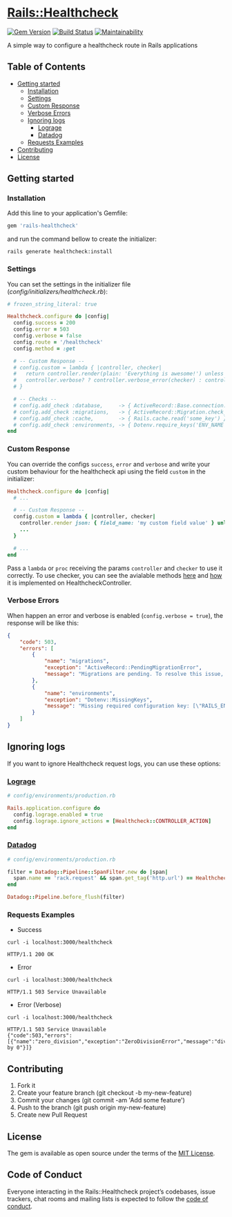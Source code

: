 # [Rails::Healthcheck][gem_page]

[![Gem Version][gem_version_image]][gem_version_page]
[![Build Status][travis_status_image]][travis_page]
[![Maintainability][code_climate_maintainability_image]][code_climate_maintainability_page]

A simple way to configure a healthcheck route in Rails applications

## Table of Contents
- [Getting started](#getting-started)
  - [Installation](#installation)
  - [Settings](#settings)
  - [Custom Response](#custom-response)
  - [Verbose Errors](#verbose-errors)
  - [Ignoring logs](#ignoring-logs)
    - [Lograge](#lograge)
    - [Datadog](#lograge)
  - [Requests Examples](#requests-examples)
- [Contributing](#contributing)
- [License](#license)

## Getting started

### Installation

Add this line to your application's Gemfile:

```ruby
gem 'rails-healthcheck'
```

and run the command bellow to create the initializer:

```
rails generate healthcheck:install
```

### Settings

You can set the settings in the initializer file (_config/initializers/healthcheck.rb_):

```ruby
# frozen_string_literal: true

Healthcheck.configure do |config|
  config.success = 200
  config.error = 503
  config.verbose = false
  config.route = '/healthcheck'
  config.method = :get

  # -- Custom Response --
  # config.custom = lambda { |controller, checker|
  #   return controller.render(plain: 'Everything is awesome!') unless checker.errored?
  #   controller.verbose? ? controller.verbose_error(checker) : controller.head_error
  # }

  # -- Checks --
  # config.add_check :database,     -> { ActiveRecord::Base.connection.execute('select 1') }
  # config.add_check :migrations,   -> { ActiveRecord::Migration.check_pending! }
  # config.add_check :cache,        -> { Rails.cache.read('some_key') }
  # config.add_check :environments, -> { Dotenv.require_keys('ENV_NAME', 'ANOTHER_ENV') }
end
```

### Custom Response

You can override the configs `success`, `error` and `verbose` and write your custom behaviour for the healthcheck api using the field `custom` in the initializer:

```ruby
Healthcheck.configure do |config|
  # ...

  # -- Custom Response --
  config.custom = lambda { |controller, checker|
    controller.render json: { field_name: 'my custom field value' } unless checker.errored?
    ...
  }

  # ...
end
```

Pass a `lambda` or `proc` receiving the params `controller` and `checker` to use it correctly. To use checker, you can see the avialable methods [here][checker_url] and [how][healthcheck_controller_url] it is implemented on HealthcheckController.

### Verbose Errors

When happen an error and verbose is enabled (`config.verbose = true`), the response will be like this:

```json
{
    "code": 503,
    "errors": [
        {
            "name": "migrations",
            "exception": "ActiveRecord::PendingMigrationError",
            "message": "Migrations are pending. To resolve this issue, run: bin/rails db:migrate RAILS_ENV=production"
        },
        {
            "name": "environments",
            "exception": "Dotenv::MissingKeys",
            "message": "Missing required configuration key: [\"RAILS_ENV\"]"
        }
    ]
}
```

## Ignoring logs

If you want to ignore Healthcheck request logs, you can use these options:

### [Lograge](https://github.com/roidrage/lograge)

```ruby
# config/environments/production.rb

Rails.application.configure do
  config.lograge.enabled = true
  config.lograge.ignore_actions = [Healthcheck::CONTROLLER_ACTION]
end
```

### [Datadog](https://github.com/roidrage/lograge)

```ruby
# config/environments/production.rb

filter = Datadog::Pipeline::SpanFilter.new do |span|
  span.name == 'rack.request' && span.get_tag('http.url') == Healthcheck.configuration.route
end

Datadog::Pipeline.before_flush(filter)
```

### Requests Examples

- Success

```shell
curl -i localhost:3000/healthcheck

HTTP/1.1 200 OK
```

- Error
```shell
curl -i localhost:3000/healthcheck

HTTP/1.1 503 Service Unavailable
```

- Error (Verbose)
```shell
curl -i localhost:3000/healthcheck

HTTP/1.1 503 Service Unavailable
{"code":503,"errors":[{"name":"zero_division","exception":"ZeroDivisionError","message":"divided by 0"}]}
```

## Contributing

1. Fork it
2. Create your feature branch (git checkout -b my-new-feature)
3. Commit your changes (git commit -am 'Add some feature')
4. Push to the branch (git push origin my-new-feature)
5. Create new Pull Request

## License

The gem is available as open source under the terms of the [MIT License][mit_license_page].

## Code of Conduct

Everyone interacting in the Rails::Healthcheck project’s codebases, issue trackers, chat rooms and mailing lists is expected to follow the [code of conduct][code_of_conduct_page].

[gem_page]: https://github.com/linqueta/rails-healthcheck
[code_of_conduct_page]: https://github.com/linqueta/rails-healthcheck/blob/master/CODE_OF_CONDUCT.md
[mit_license_page]: https://opensource.org/licenses/MIT
[contributor_convenant_page]: http://contributor-covenant.org
[travis_status_image]: https://travis-ci.org/linqueta/rails-healthcheck.svg?branch=master
[travis_page]: https://travis-ci.org/linqueta/rails-healthcheck
[code_climate_maintainability_image]: https://api.codeclimate.com/v1/badges/670d851a6c06f77fa36e/maintainability
[code_climate_maintainability_page]: https://codeclimate.com/github/linqueta/rails-healthcheck/maintainability
[gem_version_image]: https://badge.fury.io/rb/rails-healthcheck.svg
[gem_version_page]: https://badge.fury.io/rb/rails-healthcheck
[checker_url]: https://github.com/linqueta/rails-healthcheck/blob/master/lib/healthcheck/checker.rb
[healthcheck_controller_url]: https://github.com/linqueta/rails-healthcheck/blob/master/app/controllers/healthcheck/healthchecks_controller.rb
